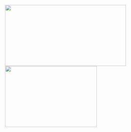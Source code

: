 <img height=200 width=395 align="center" src="https://github-readme-stats.vercel.app/api?username=udkfer&bg_color=000000&title_color=ffffff&icon_color=00ff00&text_color=808080&ring_color=ff8000&show_icons=true&rank_icon=github"/> <img height=200 width=300 align="center" src="https://github-readme-stats.vercel.app/api/top-langs?username=udkfer&layout=compact&bg_color=000000&title_color=ffffff&icon_color=00ff00&text_color=808080&show_icons=true"/>

<!--
**udkfer/udkfer** is a ✨ _special_ ✨ repository because its `README.md` (this file) appears on your GitHub profile.

Here are some ideas to get you started:

- 🔭 I’m currently working on ...
- 🌱 I’m currently learning ...
- 👯 I’m looking to collaborate on ...
- 🤔 I’m looking for help with ...
- 💬 Ask me about ...
- 📫 How to reach me: ...
- 😄 Pronouns: ...
- ⚡ Fun fact: ...
-->
